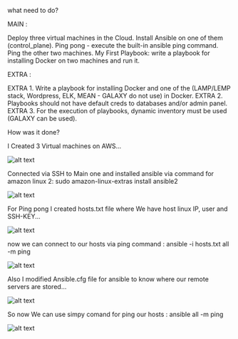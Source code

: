 what need to do?


MAIN : 

Deploy three virtual machines in the Cloud. Install Ansible on one of them (control_plane).
Ping pong - execute the built-in ansible ping command. Ping the other two machines.
My First Playbook: write a playbook for installing Docker on two machines and run it.


EXTRA : 

EXTRA 1. Write a playbook for installing Docker and one of the (LAMP/LEMP stack, Wordpress, ELK, MEAN - GALAXY do not use) in Docker.
EXTRA 2. Playbooks should not have default creds to databases and/or admin panel.
EXTRA 3. For the execution of playbooks, dynamic inventory must be used (GALAXY can be used).








How was it done?


I Created 3 Virtual machines on AWS...

![alt text](https://s3.eu-west-1.amazonaws.com/by.bucket-exadel/t5-2.png)


Connected via SSH to Main one and installed ansible via command for amazon linux 2: sudo amazon-linux-extras install ansible2


![alt text](https://s3.eu-west-1.amazonaws.com/by.bucket-exadel/t5-1.png)



For Ping pong I created hosts.txt file where We have host linux IP, user and SSH-KEY...

![alt text](https://s3.eu-west-1.amazonaws.com/by.bucket-exadel/t5-5.png)


now we can connect to our hosts via ping command : ansible -i hosts.txt all -m ping 


![alt text](https://s3.eu-west-1.amazonaws.com/by.bucket-exadel/t5-4.png)


Also I modified Ansible.cfg file for ansible to know where our remote servers are stored...

![alt text](https://s3.eu-west-1.amazonaws.com/by.bucket-exadel/t5-6.png)


So now We can use simpy comand for ping our hosts : ansible all -m ping


![alt text](https://s3.eu-west-1.amazonaws.com/by.bucket-exadel/t5-7.png)







